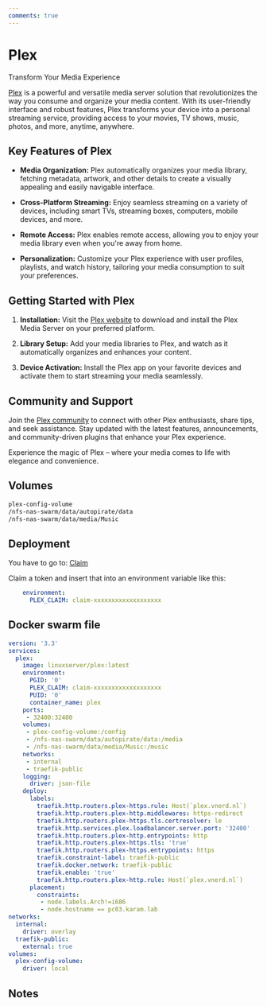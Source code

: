 ```yaml
---
comments: true
---
```


# Plex

Transform Your Media Experience


[Plex](https://www.plex.tv/) is a powerful and versatile media server solution that revolutionizes the way you consume and organize your media content. With its user-friendly interface and robust features, Plex transforms your device into a personal streaming service, providing access to your movies, TV shows, music, photos, and more, anytime, anywhere.

## Key Features of Plex

- **Media Organization:** Plex automatically organizes your media library, fetching metadata, artwork, and other details to create a visually appealing and easily navigable interface.

- **Cross-Platform Streaming:** Enjoy seamless streaming on a variety of devices, including smart TVs, streaming boxes, computers, mobile devices, and more.

- **Remote Access:** Plex enables remote access, allowing you to enjoy your media library even when you're away from home.

- **Personalization:** Customize your Plex experience with user profiles, playlists, and watch history, tailoring your media consumption to suit your preferences.

## Getting Started with Plex

1. **Installation:** Visit the [Plex website](https://www.plex.tv/) to download and install the Plex Media Server on your preferred platform.

2. **Library Setup:** Add your media libraries to Plex, and watch as it automatically organizes and enhances your content.

3. **Device Activation:** Install the Plex app on your favorite devices and activate them to start streaming your media seamlessly.

## Community and Support

Join the [Plex community](https://forums.plex.tv/) to connect with other Plex enthusiasts, share tips, and seek assistance. Stay updated with the latest features, announcements, and community-driven plugins that enhance your Plex experience.

Experience the magic of Plex – where your media comes to life with elegance and convenience.


## Volumes

```bash
plex-config-volume
/nfs-nas-swarm/data/autopirate/data
/nfs-nas-swarm/data/media/Music
```

## Deployment
You have to go to: [Claim](https://www.plex.tv/claim)

Claim a token and insert that into an environment variable like this:
```yaml
    environment:
      PLEX_CLAIM: claim-xxxxxxxxxxxxxxxxxxx

```

## Docker swarm file
```yaml
version: '3.3'
services:
  plex:
    image: linuxserver/plex:latest
    environment:
      PGID: '0'
      PLEX_CLAIM: claim-xxxxxxxxxxxxxxxxxxx
      PUID: '0'
      container_name: plex
    ports:
     - 32400:32400
    volumes:
     - plex-config-volume:/config
     - /nfs-nas-swarm/data/autopirate/data:/media
     - /nfs-nas-swarm/data/media/Music:/music
    networks:
     - internal
     - traefik-public
    logging:
      driver: json-file
    deploy:
      labels:
        traefik.http.routers.plex-https.rule: Host(`plex.vnerd.nl`)
        traefik.http.routers.plex-http.middlewares: https-redirect
        traefik.http.routers.plex-https.tls.certresolver: le
        traefik.http.services.plex.loadbalancer.server.port: '32400'
        traefik.http.routers.plex-http.entrypoints: http
        traefik.http.routers.plex-https.tls: 'true'
        traefik.http.routers.plex-https.entrypoints: https
        traefik.constraint-label: traefik-public
        traefik.docker.network: traefik-public
        traefik.enable: 'true'
        traefik.http.routers.plex-http.rule: Host(`plex.vnerd.nl`)
      placement:
        constraints:
         - node.labels.Arch!=i686
         - node.hostname == pc03.karam.lab
networks:
  internal:
    driver: overlay
  traefik-public:
    external: true
volumes:
  plex-config-volume:
    driver: local

```
## Notes

